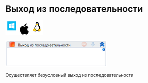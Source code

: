 # Выход из последовательности

![](<../../../.gitbook/assets/image (100) (1) (1) (1) (1) (1) (1) (10) (202).png>)

![](<../../../.gitbook/assets/image (38).png>)

Осуществляет безусловный выход из последовательности
